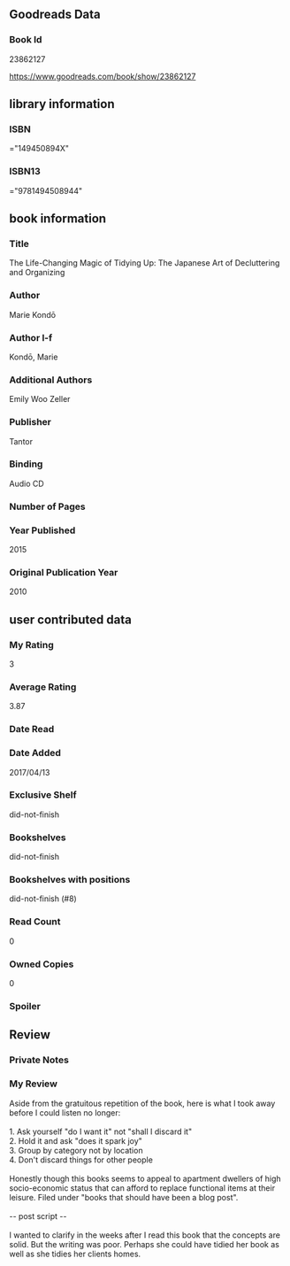 <!-- This template shows how to bulk convert all columns of data into one markdown file -->
<!-- caveat: KeyError if there's a mismatch. Empty values output nothing -->

## Goodreads Data

### Book Id 

23862127

https://www.goodreads.com/book/show/23862127

## library information

### ISBN 
="149450894X"

### ISBN13 
="9781494508944"

## book information

### Title
The Life-Changing Magic of Tidying Up: The Japanese Art of Decluttering and Organizing

### Author 
Marie Kondō

### Author l-f 
Kondō, Marie

### Additional Authors
Emily Woo Zeller

### Publisher 
Tantor

### Binding
Audio CD

### Number of Pages


### Year Published
2015

### Original Publication Year 
2010

## user contributed data

### My Rating
3

### Average Rating
3.87

### Date Read


### Date Added
2017/04/13

### Exclusive Shelf
did-not-finish

### Bookshelves
did-not-finish

### Bookshelves with positions
did-not-finish (#8)

### Read Count
0

### Owned Copies
0

### Spoiler 


## Review

### Private Notes


### My Review
Aside from the gratuitous repetition of the book, here is what I took away before I could listen no longer:<br/><br/>1. Ask yourself "do I want it" not "shall I discard it"<br/>2. Hold it and ask "does it spark joy"<br/>3. Group by category not by location<br/>4. Don't discard things for other people<br/><br/>Honestly though this books seems to appeal to apartment dwellers of high socio-economic status that can afford to replace functional items at their leisure. Filed under "books that should have been a blog post".<br/><br/>-- post script --<br/><br/>I wanted to clarify in the weeks after I read this book that the concepts are solid. But the writing was poor. Perhaps she could have tidied her book as well as she tidies her clients homes.
